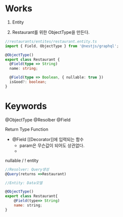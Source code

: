 


# Works

1. Entity 

2. Restaurant를 위한 ObjectType을 만든다.

```ts
//restaurants/entites/restaurant.entity.ts
import { Field, ObjectType } from '@nestjs/graphql';

@ObjectType()
export class Restaurant {
  @Field(type => String)
  name: string;

  @Field(type => Boolean, { nullable: true })
  isGood?: boolean;
}
```

# Keywords

@ObjectType
@Resolber
@Field

Return Type Function
- @Field [[Decorator]]에 입력되는 함수
	- param은 무슨값이 되어도 상관없다.
	- 
nullable / !
entity

```js
//Resolver: Query생성
@Query(returns =>Restaurant)

//Entity: Data모델

@ObjectType()
export class Restaurant{
	@Field(type=> String)
	name: string;
}
```

